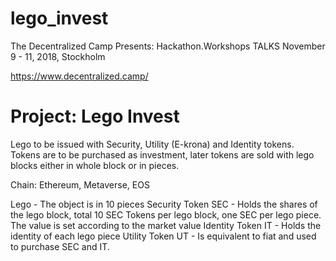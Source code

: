 # lego_invest

The Decentralized Camp Presents:
Hackathon.Workshops
             TALKS
November 9 - 11, 2018, Stockholm

https://www.decentralized.camp/

# Project: Lego Invest

Lego to be issued with Security, Utility (E-krona) and Identity tokens. 
Tokens are to be purchased as investment, later tokens are sold with lego blocks either in whole block or in pieces.  

Chain: Ethereum, Metaverse, EOS 

Lego - The object is in 10 pieces  Security Token SEC - Holds the shares of the lego block, total 10 SEC Tokens per lego block, one SEC per lego piece. The value is set according to the market value  Identity Token IT - Holds the identity of each lego piece  Utility Token UT - Is equivalent to fiat and used to purchase  SEC and IT.

